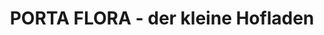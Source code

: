 ---
title: "PORTA FLORA - der kleine Hofladen"
url: /burgbrohl/porta-flora-der-kleine-hofladen/
shop: Kramladen
---